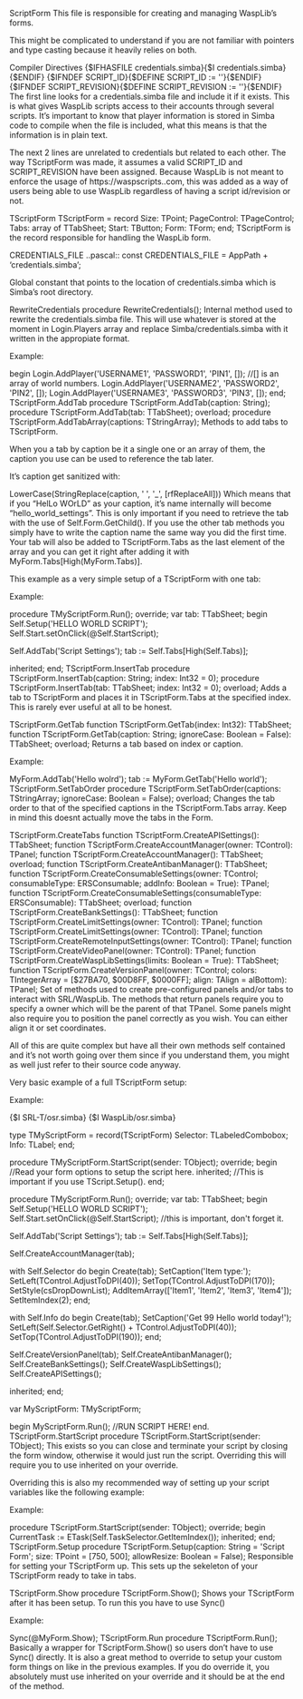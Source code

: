 ScriptForm
This file is responsible for creating and managing WaspLib’s forms.

This might be complicated to understand if you are not familiar with pointers and type casting because it heavily relies on both.

Compiler Directives
{$IFHASFILE credentials.simba}{$I credentials.simba}{$ENDIF}
{$IFNDEF SCRIPT_ID}{$DEFINE SCRIPT_ID := ''}{$ENDIF}
{$IFNDEF SCRIPT_REVISION}{$DEFINE SCRIPT_REVISION := ''}{$ENDIF}
The first line looks for a credentials.simba file and include it if it exists. This is what gives WaspLib scripts access to their accounts through several scripts. It’s important to know that player information is stored in Simba code to compile when the file is included, what this means is that the information is in plain text.

The next 2 lines are unrelated to credentials but related to each other. The way TScriptForm was made, it assumes a valid SCRIPT_ID and SCRIPT_REVISION have been assigned. Because WaspLib is not meant to enforce the usage of https://waspscripts..com, this was added as a way of users being able to use WaspLib regardless of having a script id/revision or not.

TScriptForm
TScriptForm = record
Size: TPoint;
PageControl: TPageControl;
Tabs: array of TTabSheet;
Start: TButton;
Form: TForm;
end;
TScriptForm is the record responsible for handling the WaspLib form.

CREDENTIALS_FILE
..pascal:: const CREDENTIALS_FILE = AppPath + ‘credentials.simba’;

Global constant that points to the location of credentials.simba which is Simba’s root directory.

RewriteCredentials
procedure RewriteCredentials();
Internal method used to rewrite the credentials.simba file. This will use whatever is stored at the moment in Login.Players array and replace Simba/credentials.simba with it written in the appropiate format.

Example:

begin
  Login.AddPlayer('USERNAME1', 'PASSWORD1', 'PIN1', []); //[] is an array of world numbers.
  Login.AddPlayer('USERNAME2', 'PASSWORD2', 'PIN2', []);
  Login.AddPlayer('USERNAME3', 'PASSWORD3', 'PIN3', []);
end;
TScriptForm.AddTab
procedure TScriptForm.AddTab(caption: String);
procedure TScriptForm.AddTab(tab: TTabSheet); overload;
procedure TScriptForm.AddTabArray(captions: TStringArray);
Methods to add tabs to TScriptForm.

When you a tab by caption be it a single one or an array of them, the caption you use can be used to reference the tab later.

It’s caption get sanitized with:

LowerCase(StringReplace(caption, ' ', '_', [rfReplaceAll]))
Which means that if you “HelLo WOrLD” as your caption, it’s name internally will become “hello_world_settings”. This is only important if you need to retrieve the tab with the use of Self.Form.GetChild(). If you use the other tab methods you simply have to write the caption name the same way you did the first time. Your tab will also be added to TScriptForm.Tabs as the last element of the array and you can get it right after adding it with MyForm.Tabs[High(MyForm.Tabs)].

This example as a very simple setup of a TScriptForm with one tab:

Example:

procedure TMyScriptForm.Run(); override;
var
  tab: TTabSheet;
begin
  Self.Setup('HELLO WORLD SCRIPT');
  Self.Start.setOnClick(@Self.StartScript);

  Self.AddTab('Script Settings');
  tab := Self.Tabs[High(Self.Tabs)];

  inherited;
end;
TScriptForm.InsertTab
procedure TScriptForm.InsertTab(caption: String; index: Int32 = 0);
procedure TScriptForm.InsertTab(tab: TTabSheet; index: Int32 = 0); overload;
Adds a tab to TScriptForm and places it in TScriptForm.Tabs at the specified index. This is rarely ever useful at all to be honest.

TScriptForm.GetTab
function TScriptForm.GetTab(index: Int32): TTabSheet;
function TScriptForm.GetTab(caption: String; ignoreCase: Boolean = False): TTabSheet; overload;
Returns a tab based on index or caption.

Example:

MyForm.AddTab('Hello wolrd');
tab := MyForm.GetTab('Hello world');
TScriptForm.SetTabOrder
procedure TScriptForm.SetTabOrder(captions: TStringArray; ignoreCase: Boolean = False); overload;
Changes the tab order to that of the specified captions in the TScriptForm.Tabs array. Keep in mind this doesnt actually move the tabs in the Form.

TScriptForm.CreateTabs
function TScriptForm.CreateAPISettings(): TTabSheet;
function TScriptForm.CreateAccountManager(owner: TControl): TPanel;
function TScriptForm.CreateAccountManager(): TTabSheet; overload;
function TScriptForm.CreateAntibanManager(): TTabSheet;
function TScriptForm.CreateConsumableSettings(owner: TControl; consumableType: ERSConsumable; addInfo: Boolean = True): TPanel;
function TScriptForm.CreateConsumableSettings(consumableType: ERSConsumable): TTabSheet; overload;
function TScriptForm.CreateBankSettings(): TTabSheet;
function TScriptForm.CreateLimitSettings(owner: TControl): TPanel;
function TScriptForm.CreateLimitSettings(owner: TControl): TPanel;
function TScriptForm.CreateRemoteInputSettings(owner: TControl): TPanel;
function TScriptForm.CreateVideoPanel(owner: TControl): TPanel;
function TScriptForm.CreateWaspLibSettings(limits: Boolean = True): TTabSheet;
function TScriptForm.CreateVersionPanel(owner: TControl; colors: TIntegerArray = [$27BA70, $00D8FF, $0000FF]; align: TAlign = alBottom): TPanel;
Set of methods used to create pre-configured panels and/or tabs to interact with SRL/WaspLib. The methods that return panels require you to specify a owner which will be the parent of that TPanel. Some panels might also require you to position the panel correctly as you wish. You can either align it or set coordinates.

All of this are quite complex but have all their own methods self contained and it’s not worth going over them since if you understand them, you might as well just refer to their source code anyway.

Very basic example of a full TScriptForm setup:

Example:

{$I SRL-T/osr.simba}
{$I WaspLib/osr.simba}

type
  TMyScriptForm = record(TScriptForm)
    Selector: TLabeledCombobox;
    Info: TLabel;
  end;

procedure TMyScriptForm.StartScript(sender: TObject); override;
begin
  //Read your form options to setup the script here.
  inherited; //This is important if you use TScript.Setup().
end;

procedure TMyScriptForm.Run(); override;
var
  tab: TTabSheet;
begin
  Self.Setup('HELLO WORLD SCRIPT');
  Self.Start.setOnClick(@Self.StartScript); //this is important, don't forget it.

  Self.AddTab('Script Settings');
  tab := Self.Tabs[High(Self.Tabs)];

  Self.CreateAccountManager(tab);

  with Self.Selector do
  begin
    Create(tab);
    SetCaption('Item type:');
    SetLeft(TControl.AdjustToDPI(40));
    SetTop(TControl.AdjustToDPI(170));
    SetStyle(csDropDownList);
    AddItemArray(['Item1', 'Item2', 'Item3', 'Item4']);
    SetItemIndex(2);
  end;

  with Self.Info do
  begin
    Create(tab);
    SetCaption('Get 99 Hello world today!');
    SetLeft(Self.Selector.GetRight() + TControl.AdjustToDPI(40));
    SetTop(TControl.AdjustToDPI(190));
  end;

  Self.CreateVersionPanel(tab);
  Self.CreateAntibanManager();
  Self.CreateBankSettings();
  Self.CreateWaspLibSettings();
  Self.CreateAPISettings();

  inherited;
end;

var
  MyScriptForm: TMyScriptForm;

begin
  MyScriptForm.Run();
  //RUN SCRIPT HERE!
end.
TScriptForm.StartScript
procedure TScriptForm.StartScript(sender: TObject);
This exists so you can close and terminate your script by closing the form window, otherwise it would just run the script. Overriding this will require you to use inherited on your override.

Overriding this is also my recommended way of setting up your script variables like the following example:

Example:

procedure TScriptForm.StartScript(sender: TObject); override;
begin
  CurrentTask := ETask(Self.TaskSelector.GetItemIndex());
  inherited;
end;
TScriptForm.Setup
procedure TScriptForm.Setup(caption: String = 'Script Form'; size: TPoint = [750, 500]; allowResize: Boolean = False);
Responsible for setting your TScriptForm up. This sets up the sekeleton of your TScriptForm ready to take in tabs.

TScriptForm.Show
procedure TScriptForm.Show();
Shows your TScriptForm after it has been setup. To run this you have to use Sync()

Example:

Sync(@MyForm.Show);
TScriptForm.Run
procedure TScriptForm.Run();
Basically a wrapper for TScriptForm.Show() so users don’t have to use Sync() directly. It is also a great method to override to setup your custom form things on like in the previous examples. If you do override it, you absolutely must use inherited on your override and it should be at the end of the method.
